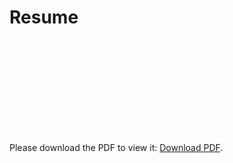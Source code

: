 # Resume

<object data="https://github.com/nidhi07arvind/Resume/blob/master/Nidhi_Resume.pdf" type="application/pdf" width="700px" height="700px">
    <embed src="https://github.com/nidhi07arvind/Resume/blob/master/Nidhi_Resume.pdf">
        <p>Please download the PDF to view it: <a href="https://github.com/nidhi07arvind/Resume/blob/master/Nidhi_Resume.pdf">Download PDF</a>.</p>
    </embed>
</object>
